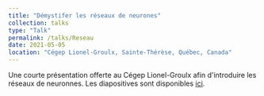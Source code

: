 ```yaml
---
title: "Démystifer les réseaux de neurones"
collection: talks
type: "Talk"
permalink: /talks/Reseau
date: 2021-05-05
location: "Cégep Lionel-Groulx, Sainte-Thérèse, Québec, Canada"
---
```


Une courte présentation offerte au Cégep Lionel-Groulx afin d'introduire les réseaux de neuronnes. Les diapositives sont disponibles [ici](http://cedricbeaulac.github.io/files/NNPresentation.pdf).
